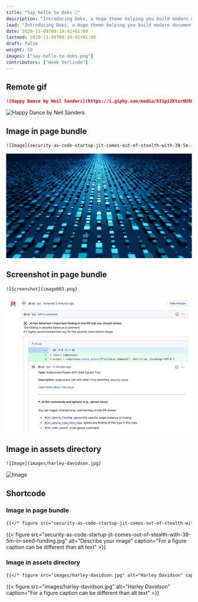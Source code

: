 ```yaml
---
title: "Say hello to Doks 👋"
description: "Introducing Doks, a Hugo theme helping you build modern documentation websites that are secure, fast, and SEO-ready — by default."
lead: "Introducing Doks, a Hugo theme helping you build modern documentation websites that are secure, fast, and SEO-ready — by default."
date: 2020-11-04T09:19:42+01:00
lastmod: 2020-11-04T09:19:42+01:00
draft: false
weight: 50
images: ["say-hello-to-doks.png"]
contributors: ["Henk Verlinde"]
---
```


## Remote gif

```md
![Happy Dance by Neil Sanders](https://i.giphy.com/media/hIip12KtxrNU5GG0Ii/giphy.gif?cid=790b7611e72a6d08626c8c4ff1410056fbc51e0ed1f2daab&rid=giphy.gif&ct=s)
```

![Happy Dance by Neil Sanders](https://i.giphy.com/media/hIip12KtxrNU5GG0Ii/giphy.gif?cid=790b7611e72a6d08626c8c4ff1410056fbc51e0ed1f2daab&rid=giphy.gif&ct=s)

## Image in page bundle

```bash
![Image](security-as-code-startup-jit-comes-out-of-stealth-with-38-5m-in-seed-funding.jpg "Optional title")
```

![Image](security-as-code-startup-jit-comes-out-of-stealth-with-38-5m-in-seed-funding.jpg "Optional title")

## Screenshot in page bundle

```bash
![Screenshot](image003.png)
```

![Screenshot](image003.png)

## Image in assets directory

```bash
![Image](images/harley-davidson.jpg)
```

![Image](images/harley-davidson.jpg)

## Shortcode

### Image in page bundle

```md
{{</* figure src="security-as-code-startup-jit-comes-out-of-stealth-with-38-5m-in-seed-funding.jpg" alt="Describe your image" caption="For a figure caption can be different than alt text" */>}}
```

{{< figure src="security-as-code-startup-jit-comes-out-of-stealth-with-38-5m-in-seed-funding.jpg" alt="Describe your image" caption="For a figure caption can be different than alt text" >}}

### Image in assets directory

```md
{{</* figure src="images/harley-davidson.jpg" alt="Harley Davidson" caption="For a figure caption can be different than alt text" */>}}
```

{{< figure src="images/harley-davidson.jpg" alt="Harley Davidson" caption="For a figure caption can be different than alt text" >}}
